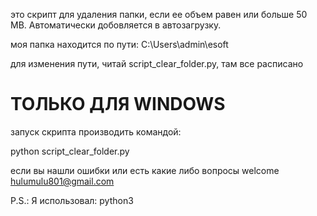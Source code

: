 это скрипт для удаления папки, если ее объем равен или больше 50 MB. Автоматически добовляется в автозагрузку.

моя папка находится по пути: C:\Users\admin\esoft

для изменения пути, читай script_clear_folder.py, там все расписано

# ТОЛЬКО ДЛЯ WINDOWS

запуск скрипта производить командой:

python script_clear_folder.py

если вы нашли ошибки или есть какие либо вопросы welcome hulumulu801@gmail.com

P.S.: Я использовал: python3
